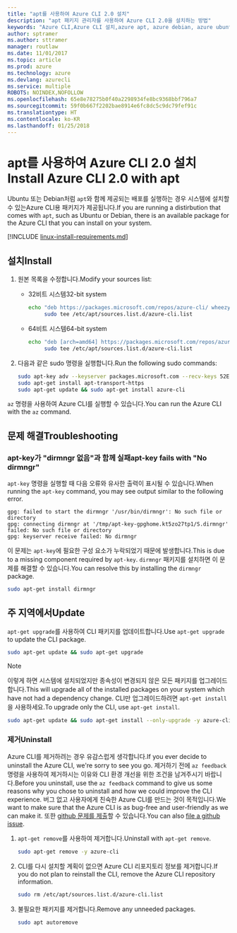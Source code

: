 ```yaml
---
title: "apt를 사용하여 Azure CLI 2.0 설치"
description: "apt 패키지 관리자를 사용하여 Azure CLI 2.0을 설치하는 방법"
keywords: "Azure CLI,Azure CLI 설치,azure apt, azure debian, azure ubuntu"
author: sptramer
ms.author: sttramer
manager: routlaw
ms.date: 11/01/2017
ms.topic: article
ms.prod: azure
ms.technology: azure
ms.devlang: azurecli
ms.service: multiple
ROBOTS: NOINDEX,NOFOLLOW
ms.openlocfilehash: 65e8e78275b0f40a2298934fe8bc9368bbf796a7
ms.sourcegitcommit: 59f0b667f2202bae8914e6fc8dc5c9dc79fef91c
ms.translationtype: HT
ms.contentlocale: ko-KR
ms.lasthandoff: 01/25/2018
---
```

# <a name="install-azure-cli-20-with-apt"></a><span data-ttu-id="65957-104">apt를 사용하여 Azure CLI 2.0 설치</span><span class="sxs-lookup"><span data-stu-id="65957-104">Install Azure CLI 2.0 with apt</span></span>

<span data-ttu-id="65957-105">Ubuntu 또는 Debian처럼 `apt`와 함께 제공되는 배포를 실행하는 경우 시스템에 설치할 수 있는Azure CLI용 패키지가 제공됩니다.</span><span class="sxs-lookup"><span data-stu-id="65957-105">If you are running a distirbution that comes with `apt`, such as Ubuntu or Debian, there is an available package for the Azure CLI that you can install on your system.</span></span>

[!INCLUDE [linux-install-requirements.md](includes/linux-install-requirements.md)]

## <a name="install"></a><span data-ttu-id="65957-106">설치</span><span class="sxs-lookup"><span data-stu-id="65957-106">Install</span></span>

1. <span data-ttu-id="65957-107">원본 목록을 수정합니다.</span><span class="sxs-lookup"><span data-stu-id="65957-107">Modify your sources list:</span></span>

   - <span data-ttu-id="65957-108">32비트 시스템</span><span class="sxs-lookup"><span data-stu-id="65957-108">32-bit system</span></span>

     ```bash
     echo "deb https://packages.microsoft.com/repos/azure-cli/ wheezy main" | \
          sudo tee /etc/apt/sources.list.d/azure-cli.list
     ```

   - <span data-ttu-id="65957-109">64비트 시스템</span><span class="sxs-lookup"><span data-stu-id="65957-109">64-bit system</span></span>

     ```bash
     echo "deb [arch=amd64] https://packages.microsoft.com/repos/azure-cli/ wheezy main" | \
          sudo tee /etc/apt/sources.list.d/azure-cli.list
     ```

2. <span data-ttu-id="65957-110">다음과 같은 sudo 명령을 실행합니다.</span><span class="sxs-lookup"><span data-stu-id="65957-110">Run the following sudo commands:</span></span>

   ```bash
   sudo apt-key adv --keyserver packages.microsoft.com --recv-keys 52E16F86FEE04B979B07E28DB02C46DF417A0893
   sudo apt-get install apt-transport-https
   sudo apt-get update && sudo apt-get install azure-cli
   ```

<span data-ttu-id="65957-111">`az` 명령을 사용하여 Azure CLI를 실행할 수 있습니다.</span><span class="sxs-lookup"><span data-stu-id="65957-111">You can run the Azure CLI with the `az` command.</span></span>

## <a name="troubleshooting"></a><span data-ttu-id="65957-112">문제 해결</span><span class="sxs-lookup"><span data-stu-id="65957-112">Troubleshooting</span></span>

### <a name="apt-key-fails-with-no-dirmngr"></a><span data-ttu-id="65957-113">apt-key가 "dirmngr 없음"과 함께 실패</span><span class="sxs-lookup"><span data-stu-id="65957-113">apt-key fails with "No dirmngr"</span></span>

<span data-ttu-id="65957-114">`apt-key` 명령을 실행할 때 다음 오류와 유사한 출력이 표시될 수 있습니다.</span><span class="sxs-lookup"><span data-stu-id="65957-114">When running the `apt-key` command, you may see output similar to the following error.</span></span>

```output
gpg: failed to start the dirmngr '/usr/bin/dirmngr': No such file or directory
gpg: connecting dirmngr at '/tmp/apt-key-gpghome.kt5zo27tp1/S.dirmngr' failed: No such file or directory
gpg: keyserver receive failed: No dirmngr
```

<span data-ttu-id="65957-115">이 문제는 `apt-key`에 필요한 구성 요소가 누락되었기 때문에 발생합니다.</span><span class="sxs-lookup"><span data-stu-id="65957-115">This is due to a missing component required by `apt-key`.</span></span> <span data-ttu-id="65957-116">`dirmngr` 패키지를 설치하면 이 문제를 해결할 수 있습니다.</span><span class="sxs-lookup"><span data-stu-id="65957-116">You can resolve this by installing the `dirmngr` package.</span></span>

```bash
sudo apt-get install dirmngr
```

## <a name="update"></a><span data-ttu-id="65957-117">주 지역에서</span><span class="sxs-lookup"><span data-stu-id="65957-117">Update</span></span>

<span data-ttu-id="65957-118">`apt-get upgrade`를 사용하여 CLI 패키지를 업데이트합니다.</span><span class="sxs-lookup"><span data-stu-id="65957-118">Use `apt-get upgrade` to update the CLI package.</span></span>

   ```bash
   sudo apt-get update && sudo apt-get upgrade
   ```

> [!NOTE]
> <span data-ttu-id="65957-119">이렇게 하면 시스템에 설치되었지만 종속성이 변경되지 않은 모든 패키지를 업그레이드합니다.</span><span class="sxs-lookup"><span data-stu-id="65957-119">This will upgrade all of the installed packages on your system which have not had a dependency change.</span></span>
> <span data-ttu-id="65957-120">CLI만 업그레이드하려면 `apt-get install`을 사용하세요.</span><span class="sxs-lookup"><span data-stu-id="65957-120">To upgrade only the CLI, use `apt-get install`.</span></span>
> ```bash
> sudo apt-get update && sudo apt-get install --only-upgrade -y azure-cli
> ```

### <a name="uninstall"></a><span data-ttu-id="65957-121">제거</span><span class="sxs-lookup"><span data-stu-id="65957-121">Uninstall</span></span>

<span data-ttu-id="65957-122">Azure CLI를 제거하려는 경우 유감스럽게 생각합니다.</span><span class="sxs-lookup"><span data-stu-id="65957-122">If you ever decide to uninstall the Azure CLI, we're sorry to see you go.</span></span> <span data-ttu-id="65957-123">제거하기 전에 `az feedback` 명령을 사용하여 제거하시는 이유와 CLI 환경 개선을 위한 조건을 남겨주시기 바랍니다.</span><span class="sxs-lookup"><span data-stu-id="65957-123">Before you uninstall, use the `az feedback` command to give us some reasons why you chose to uninstall and how we could improve the CLI experience.</span></span> <span data-ttu-id="65957-124">버그 없고 사용자에게 친숙한 Azure CLI를 만드는 것이 목적입니다.</span><span class="sxs-lookup"><span data-stu-id="65957-124">We want to make sure that the Azure CLI is as bug-free and user-friendly as we can make it.</span></span> <span data-ttu-id="65957-125">또한 [github 문제를 제출](https://github.com/Azure/azure-cli/issues)할 수 있습니다.</span><span class="sxs-lookup"><span data-stu-id="65957-125">You can also [file a github issue](https://github.com/Azure/azure-cli/issues).</span></span>

1. <span data-ttu-id="65957-126">`apt-get remove`를 사용하여 제거합니다.</span><span class="sxs-lookup"><span data-stu-id="65957-126">Uninstall with `apt-get remove`.</span></span>

    ```bash
    sudo apt-get remove -y azure-cli
    ```

2. <span data-ttu-id="65957-127">CLI를 다시 설치할 계획이 없으면 Azure CLI 리포지토리 정보를 제거합니다.</span><span class="sxs-lookup"><span data-stu-id="65957-127">If you do not plan to reinstall the CLI, remove the Azure CLI repository information.</span></span>

   ```bash
   sudo rm /etc/apt/sources.list.d/azure-cli.list
   ```

3. <span data-ttu-id="65957-128">불필요한 패키지를 제거합니다.</span><span class="sxs-lookup"><span data-stu-id="65957-128">Remove any unneeded packages.</span></span>

   ```bash
   sudo apt autoremove
   ```
